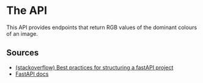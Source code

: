 # The API
This API provides endpoints that return RGB values of the dominant colours of an image.

## Sources

- [(stackoverflow) Best practices for structuring a fastAPI project](https://stackoverflow.com/questions/64943693/what-are-the-best-practices-for-structuring-a-fastapi-project)
- [FastAPI docs](https://fastapi.tiangolo.com/)
